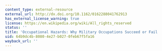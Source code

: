 ```yaml
---
content_type: external-resource
external_url: http://dx.doi.org/10.1162/0162288041762913
has_external_license_warning: true
license: https://en.wikipedia.org/wiki/All_rights_reserved
status: ''
title: 'Occupational Hazards: Why Military Occupations Succeed or Fail'
uid: 64b9dc4b-8080-4e27-b027-0feb67f5fa16
wayback_url: ''
---
```

